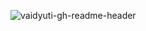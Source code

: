 ![vaidyuti-gh-readme-header](https://user-images.githubusercontent.com/25143503/193965288-2e3c05d7-af98-41aa-bd56-e39eac26721d.png)
